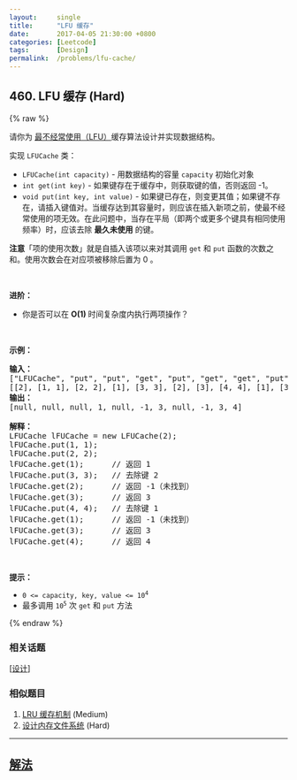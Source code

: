 ```yaml
---
layout:     single
title:      "LFU 缓存"
date:       2017-04-05 21:30:00 +0800
categories: [Leetcode]
tags:       [Design]
permalink:  /problems/lfu-cache/
---
```


## 460. LFU 缓存 (Hard)

{% raw %}

<p>请你为 <a href="https://baike.baidu.com/item/%E7%BC%93%E5%AD%98%E7%AE%97%E6%B3%95">最不经常使用（LFU）</a>缓存算法设计并实现数据结构。</p>

<p>实现 <code>LFUCache</code> 类：</p>

<ul>
	<li><code>LFUCache(int capacity)</code> - 用数据结构的容量 <code>capacity</code> 初始化对象</li>
	<li><code>int get(int key)</code> - 如果键存在于缓存中，则获取键的值，否则返回 -1。</li>
	<li><code>void put(int key, int value)</code> - 如果键已存在，则变更其值；如果键不存在，请插入键值对。当缓存达到其容量时，则应该在插入新项之前，使最不经常使用的项无效。在此问题中，当存在平局（即两个或更多个键具有相同使用频率）时，应该去除 <strong>最久未使用</strong> 的键。</li>
</ul>

<p><strong>注意</strong>「项的使用次数」就是自插入该项以来对其调用 <code>get</code> 和 <code>put</code> 函数的次数之和。使用次数会在对应项被移除后置为 0 。</p>

<p> </p>

<p><strong>进阶：</strong></p>

<ul>
	<li>你是否可以在 <strong>O(1) </strong>时间复杂度内执行两项操作？</li>
</ul>

<p> </p>

<p><strong>示例：</strong></p>

<pre>
<strong>输入：</strong>
["LFUCache", "put", "put", "get", "put", "get", "get", "put", "get", "get", "get"]
[[2], [1, 1], [2, 2], [1], [3, 3], [2], [3], [4, 4], [1], [3], [4]]
<strong>输出：</strong>
[null, null, null, 1, null, -1, 3, null, -1, 3, 4]

<strong>解释：</strong>
LFUCache lFUCache = new LFUCache(2);
lFUCache.put(1, 1);
lFUCache.put(2, 2);
lFUCache.get(1);      // 返回 1
lFUCache.put(3, 3);   // 去除键 2
lFUCache.get(2);      // 返回 -1（未找到）
lFUCache.get(3);      // 返回 3
lFUCache.put(4, 4);   // 去除键 1
lFUCache.get(1);      // 返回 -1（未找到）
lFUCache.get(3);      // 返回 3
lFUCache.get(4);      // 返回 4
</pre>

<p> </p>

<p><strong>提示：</strong></p>

<ul>
	<li><code>0 <= capacity, key, value <= 10<sup>4</sup></code></li>
	<li>最多调用 <code>10<sup>5</sup></code> 次 <code>get</code> 和 <code>put</code> 方法</li>
</ul>

{% endraw %}

### 相关话题
  [[设计](https://github.com/openset/leetcode/tree/master/tag/design/README.md)]

### 相似题目
  1. [LRU 缓存机制](/problems/lru-cache) (Medium)
  1. [设计内存文件系统](/problems/design-in-memory-file-system) (Hard)

---

## [解法](https://github.com/openset/leetcode/tree/master/problems/lfu-cache)
